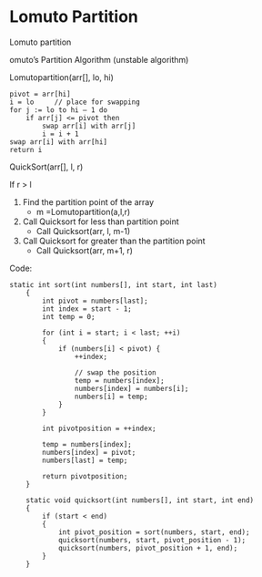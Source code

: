 # Lomuto Partition

Lomuto partition

omuto’s Partition Algorithm (unstable algorithm)

Lomutopartition(arr[], lo, hi)

    pivot = arr[hi]
    i = lo     // place for swapping
    for j := lo to hi – 1 do
        if arr[j] <= pivot then
            swap arr[i] with arr[j]
            i = i + 1
    swap arr[i] with arr[hi]
    return i

QuickSort(arr[], l, r)

If r > l

1. Find the partition point of the array
   - m =Lomutopartition(a,l,r)
2. Call Quicksort for less than partition point
   - Call Quicksort(arr, l, m-1)
3. Call Quicksort for greater than the partition point
   - Call Quicksort(arr, m+1, r)

Code:

    static int sort(int numbers[], int start, int last)
        {
            int pivot = numbers[last];
            int index = start - 1;
            int temp = 0;

            for (int i = start; i < last; ++i)
            {
                if (numbers[i] < pivot) {
                    ++index;

                    // swap the position
                    temp = numbers[index];
                    numbers[index] = numbers[i];
                    numbers[i] = temp;
                }
            }

            int pivotposition = ++index;

            temp = numbers[index];
            numbers[index] = pivot;
            numbers[last] = temp;

            return pivotposition;
        }

        static void quicksort(int numbers[], int start, int end)
        {
            if (start < end)
            {
                int pivot_position = sort(numbers, start, end);
                quicksort(numbers, start, pivot_position - 1);
                quicksort(numbers, pivot_position + 1, end);
            }
        }

